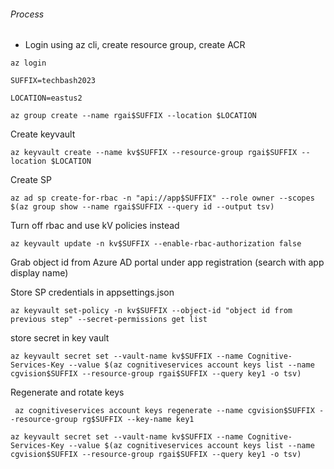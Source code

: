 ###### Process
- Login using az cli, create resource group, create ACR

```azurecli
az login
```

```azurecli
SUFFIX=techbash2023
```

```azurecli
LOCATION=eastus2
```

```azurecli
az group create --name rgai$SUFFIX --location $LOCATION
```


Create keyvault
```azurecli
az keyvault create --name kv$SUFFIX --resource-group rgai$SUFFIX --location $LOCATION
```

Create SP
```azurecli
az ad sp create-for-rbac -n "api://app$SUFFIX" --role owner --scopes $(az group show --name rgai$SUFFIX --query id --output tsv)
```

Turn off rbac and use kV policies instead
```azurecli
az keyvault update -n kv$SUFFIX --enable-rbac-authorization false
```

Grab object id from Azure AD portal under app registration (search with app display name)

Store SP credentials in appsettings.json
```azurecli
az keyvault set-policy -n kv$SUFFIX --object-id "object id from previous step" --secret-permissions get list
```
store secret in key vault
```azurecli
az keyvault secret set --vault-name kv$SUFFIX --name Cognitive-Services-Key --value $(az cognitiveservices account keys list --name cgvision$SUFFIX --resource-group rgai$SUFFIX --query key1 -o tsv)
```



Regenerate and rotate keys
```azurecli
 az cognitiveservices account keys regenerate --name cgvision$SUFFIX --resource-group rg$SUFFIX --key-name key1
```

```azurecli
az keyvault secret set --vault-name kv$SUFFIX --name Cognitive-Services-Key --value $(az cognitiveservices account keys list --name cgvision$SUFFIX --resource-group rgai$SUFFIX --query key1 -o tsv)
```